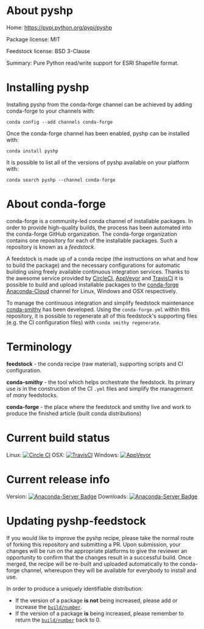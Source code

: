 About pyshp
===========

Home: https://pypi.python.org/pypi/pyshp

Package license: MIT

Feedstock license: BSD 3-Clause

Summary: Pure Python read/write support for ESRI Shapefile format.



Installing pyshp
================

Installing pyshp from the conda-forge channel can be achieved by adding conda-forge to your channels with:

```
conda config --add channels conda-forge
```

Once the conda-forge channel has been enabled, pyshp can be installed with:

```
conda install pyshp
```

It is possible to list all of the versions of pyshp available on your platform with:

```
conda search pyshp --channel conda-forge
```


About conda-forge
=================

conda-forge is a community-led conda channel of installable packages.
In order to provide high-quality builds, the process has been automated into the
conda-forge GitHub organization. The conda-forge organization contains one repository 
for each of the installable packages. Such a repository is known as a *feedstock*.

A feedstock is made up of a conda recipe (the instructions on what and how to build
the package) and the necessary configurations for automatic building using freely
available continuous integration services. Thanks to the awesome service provided by
[CircleCI](https://circleci.com/), [AppVeyor](http://www.appveyor.com/)
and [TravisCI](https://travis-ci.org/) it is possible to build and upload installable
packages to the [conda-forge](https://anaconda.org/conda-forge)
[Anaconda-Cloud](http://docs.anaconda.org/) channel for Linux, Windows and OSX respectively.

To manage the continuous integration and simplify feedstock maintenance
[conda-smithy](http://github.com/conda-forge/conda-smithy) has been developed.
Using the ``conda-forge.yml`` within this repository, it is possible to regenerate all of
this feedstock's supporting files (e.g. the CI configuration files) with ``conda smithy regenerate``.


Terminology
===========

**feedstock** - the conda recipe (raw material), supporting scripts and CI configuration.

**conda-smithy** - the tool which helps orchestrate the feedstock.
                   Its primary use is in the construction of the CI ``.yml`` files
                   and simplify the management of *many* feedstocks.

**conda-forge** - the place where the feedstock and smithy live and work to
                  produce the finished article (built conda distributions)

Current build status
====================

Linux: [![Circle CI](https://circleci.com/gh/conda-forge/pyshp-feedstock.svg?style=svg)](https://circleci.com/gh/conda-forge/pyshp-feedstock)
OSX: [![TravisCI](https://travis-ci.org/conda-forge/pyshp-feedstock.svg?branch=master)](https://travis-ci.org/conda-forge/pyshp-feedstock) 
Windows: [![AppVeyor](https://ci.appveyor.com/api/projects/status/github/conda-forge/pyshp-feedstock?svg=True)](https://ci.appveyor.com/project/conda-forge/pyshp-feedstock/branch/master)

Current release info
====================
Version: [![Anaconda-Server Badge](https://anaconda.org/conda-forge/pyshp/badges/version.svg)](https://anaconda.org/conda-forge/pyshp)
Downloads: [![Anaconda-Server Badge](https://anaconda.org/conda-forge/pyshp/badges/downloads.svg)](https://anaconda.org/conda-forge/pyshp)


Updating pyshp-feedstock
========================

If you would like to improve the pyshp recipe, please take the normal
route of forking this repository and submitting a PR. Upon submission, your changes will
be run on the appropriate platforms to give the reviewer an opportunity to confirm that the
changes result in a successful build. Once merged, the recipe will be re-built and uploaded
automatically to the conda-forge channel, whereupon they will be available for everybody to
install and use.

In order to produce a uniquely identifiable distribution:
 * If the version of a package **is not** being increased, please add or increase
   the [``build/number``](http://conda.pydata.org/docs/building/meta-yaml.html#build-number-and-string). 
 * If the version of a package **is** being increased, please remember to return
   the [``build/number``](http://conda.pydata.org/docs/building/meta-yaml.html#build-number-and-string)
   back to 0.
